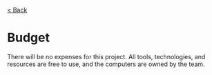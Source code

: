 [< Back](../README.md)

# Budget

There will be no expenses for this project. All tools, technologies, and resources are free to use, and the computers are owned by the team.